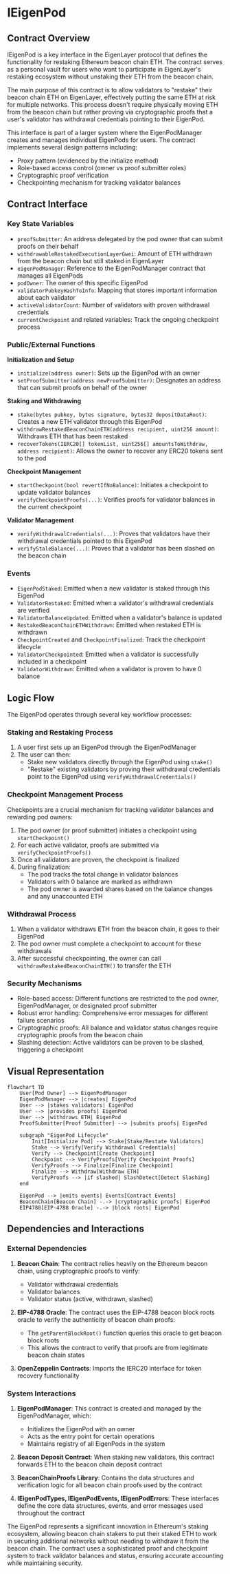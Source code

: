 # IEigenPod

## Contract Overview

IEigenPod is a key interface in the EigenLayer protocol that defines the functionality for restaking Ethereum beacon chain ETH. The contract serves as a personal vault for users who want to participate in EigenLayer's restaking ecosystem without unstaking their ETH from the beacon chain.

The main purpose of this contract is to allow validators to "restake" their beacon chain ETH on EigenLayer, effectively putting the same ETH at risk for multiple networks. This process doesn't require physically moving ETH from the beacon chain but rather proving via cryptographic proofs that a user's validator has withdrawal credentials pointing to their EigenPod.

This interface is part of a larger system where the EigenPodManager creates and manages individual EigenPods for users. The contract implements several design patterns including:
- Proxy pattern (evidenced by the initialize method)
- Role-based access control (owner vs proof submitter roles)
- Cryptographic proof verification
- Checkpointing mechanism for tracking validator balances

## Contract Interface

### Key State Variables
- `proofSubmitter`: An address delegated by the pod owner that can submit proofs on their behalf
- `withdrawableRestakedExecutionLayerGwei`: Amount of ETH withdrawn from the beacon chain but still staked in EigenLayer
- `eigenPodManager`: Reference to the EigenPodManager contract that manages all EigenPods
- `podOwner`: The owner of this specific EigenPod
- `validatorPubkeyHashToInfo`: Mapping that stores important information about each validator
- `activeValidatorCount`: Number of validators with proven withdrawal credentials
- `currentCheckpoint` and related variables: Track the ongoing checkpoint process

### Public/External Functions

**Initialization and Setup**
- `initialize(address owner)`: Sets up the EigenPod with an owner
- `setProofSubmitter(address newProofSubmitter)`: Designates an address that can submit proofs on behalf of the owner

**Staking and Withdrawing**
- `stake(bytes pubkey, bytes signature, bytes32 depositDataRoot)`: Creates a new ETH validator through this EigenPod
- `withdrawRestakedBeaconChainETH(address recipient, uint256 amount)`: Withdraws ETH that has been restaked
- `recoverTokens(IERC20[] tokenList, uint256[] amountsToWithdraw, address recipient)`: Allows the owner to recover any ERC20 tokens sent to the pod

**Checkpoint Management**
- `startCheckpoint(bool revertIfNoBalance)`: Initiates a checkpoint to update validator balances
- `verifyCheckpointProofs(...)`: Verifies proofs for validator balances in the current checkpoint

**Validator Management**
- `verifyWithdrawalCredentials(...)`: Proves that validators have their withdrawal credentials pointed to this EigenPod
- `verifyStaleBalance(...)`: Proves that a validator has been slashed on the beacon chain

### Events

- `EigenPodStaked`: Emitted when a new validator is staked through this EigenPod
- `ValidatorRestaked`: Emitted when a validator's withdrawal credentials are verified
- `ValidatorBalanceUpdated`: Emitted when a validator's balance is updated
- `RestakedBeaconChainETHWithdrawn`: Emitted when restaked ETH is withdrawn
- `CheckpointCreated` and `CheckpointFinalized`: Track the checkpoint lifecycle
- `ValidatorCheckpointed`: Emitted when a validator is successfully included in a checkpoint
- `ValidatorWithdrawn`: Emitted when a validator is proven to have 0 balance

## Logic Flow

The EigenPod operates through several key workflow processes:

### Staking and Restaking Process
1. A user first sets up an EigenPod through the EigenPodManager
2. The user can then:
   - Stake new validators directly through the EigenPod using `stake()`
   - "Restake" existing validators by proving their withdrawal credentials point to the EigenPod using `verifyWithdrawalCredentials()`

### Checkpoint Management Process
Checkpoints are a crucial mechanism for tracking validator balances and rewarding pod owners:

1. The pod owner (or proof submitter) initiates a checkpoint using `startCheckpoint()`
2. For each active validator, proofs are submitted via `verifyCheckpointProofs()`
3. Once all validators are proven, the checkpoint is finalized
4. During finalization:
   - The pod tracks the total change in validator balances
   - Validators with 0 balance are marked as withdrawn
   - The pod owner is awarded shares based on the balance changes and any unaccounted ETH

### Withdrawal Process
1. When a validator withdraws ETH from the beacon chain, it goes to their EigenPod
2. The pod owner must complete a checkpoint to account for these withdrawals
3. After successful checkpointing, the owner can call `withdrawRestakedBeaconChainETH()` to transfer the ETH

### Security Mechanisms
- Role-based access: Different functions are restricted to the pod owner, EigenPodManager, or designated proof submitter
- Robust error handling: Comprehensive error messages for different failure scenarios
- Cryptographic proofs: All balance and validator status changes require cryptographic proofs from the beacon chain
- Slashing detection: Active validators can be proven to be slashed, triggering a checkpoint

## Visual Representation

```mermaid
flowchart TD
    User[Pod Owner] --> EigenPodManager
    EigenPodManager --> |creates| EigenPod
    User --> |stakes validators| EigenPod
    User --> |provides proofs| EigenPod
    User --> |withdraws ETH| EigenPod
    ProofSubmitter[Proof Submitter] --> |submits proofs| EigenPod
    
    subgraph "EigenPod Lifecycle"
        Init[Initialize Pod] --> Stake[Stake/Restate Validators]
        Stake --> Verify[Verify Withdrawal Credentials]
        Verify --> Checkpoint[Create Checkpoint]
        Checkpoint --> VerifyProofs[Verify Checkpoint Proofs]
        VerifyProofs --> Finalize[Finalize Checkpoint]
        Finalize --> Withdraw[Withdraw ETH]
        VerifyProofs --> |if slashed| SlashDetect[Detect Slashing]
    end
    
    EigenPod --> |emits events| Events[Contract Events]
    BeaconChain[Beacon Chain] -.-> |cryptographic proofs| EigenPod
    EIP4788[EIP-4788 Oracle] -.-> |block roots| EigenPod
```

## Dependencies and Interactions

### External Dependencies
1. **Beacon Chain**: The contract relies heavily on the Ethereum beacon chain, using cryptographic proofs to verify:
   - Validator withdrawal credentials
   - Validator balances
   - Validator status (active, withdrawn, slashed)

2. **EIP-4788 Oracle**: The contract uses the EIP-4788 beacon block roots oracle to verify the authenticity of beacon chain proofs:
   - The `getParentBlockRoot()` function queries this oracle to get beacon block roots
   - This allows the contract to verify that proofs are from legitimate beacon chain states

3. **OpenZeppelin Contracts**: Imports the IERC20 interface for token recovery functionality

### System Interactions
1. **EigenPodManager**: This contract is created and managed by the EigenPodManager, which:
   - Initializes the EigenPod with an owner
   - Acts as the entry point for certain operations
   - Maintains registry of all EigenPods in the system

2. **Beacon Deposit Contract**: When staking new validators, this contract forwards ETH to the beacon chain deposit contract

3. **BeaconChainProofs Library**: Contains the data structures and verification logic for all beacon chain proofs used by the contract

4. **IEigenPodTypes, IEigenPodEvents, IEigenPodErrors**: These interfaces define the core data structures, events, and error messages used throughout the contract

The EigenPod represents a significant innovation in Ethereum's staking ecosystem, allowing beacon chain stakers to put their staked ETH to work in securing additional networks without needing to withdraw it from the beacon chain. The contract uses a sophisticated proof and checkpoint system to track validator balances and status, ensuring accurate accounting while maintaining security.